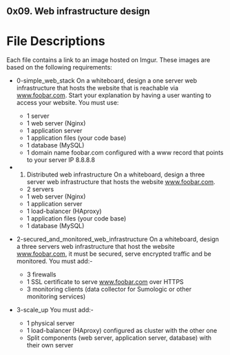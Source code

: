 ## 0x09. Web infrastructure design

# File Descriptions
Each file contains a link to an image hosted on Imgur. These images are based on the following requirements:

+ 0-simple_web_stack
On a whiteboard, design a one server web infrastructure that hosts the website that is reachable via www.foobar.com. Start your explanation by having a user wanting to access your website.
You must use:

	- 1 server
	- 1 web server (Nginx)
	- 1 application server
	- 1 application files (your code base)
	- 1 database (MySQL)
	- 1 domain name foobar.com configured with a www record that points to your server IP 8.8.8.8

+ 1. Distributed web infrastructure
On a whiteboard, design a three server web infrastructure that hosts the website www.foobar.com.

	- 2 servers
	- 1 web server (Nginx)
	- 1 application server
	- 1 load-balancer (HAproxy)
	- 1 application files (your code base)
	- 1 database (MySQL)

+ 2-secured_and_monitored_web_infrastructure
On a whiteboard, design a three servers web infrastructure that host the website www.foobar.com, it must be secured, serve encrypted traffic and be monitored.
You must add:-

	- 3 firewalls
	- 1 SSL certificate to serve www.foobar.com over HTTPS
	- 3 monitoring clients (data collector for Sumologic or other monitoring services)

+ 3-scale_up
You must add:-

	- 1 physical server
	- 1 load-balancer (HAproxy) configured as cluster with the other one
	- Split components (web server, application server, database) with their own server
